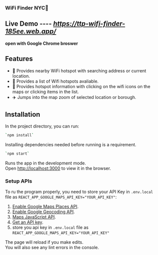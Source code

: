 ### WiFi Finder NYC🗽

## Live Demo ---- *https://ttp-wifi-finder-185ee.web.app/*

**open with Google Chrome broswer**

## Features

- 👣 Provides nearby WiFi hotspot with searching address or current location.
- 🎣 Provides a list of Wifi hotspots avaliable.
- 👀 Provides hotspot information with clicking on the wifi icons on the maps or clicking items in the list.
- ✈️ Jumps into the map zoom of selected location or borough.


## Installation

In the project directory, you can run:

```sh
`npm install`
```

Installing dependencies needed before running is a requirement.

```sh
`npm start`
```

Runs the app in the development mode.<br />
Open [http://localhost:3000](http://localhost:3000) to view it in the browser.

### Setup APIs

To ru the program properly, you need to store your API Key in `.env.local` file as `REACT_APP_GOOGLE_MAPS_API_KEY="YOUR_API_KEY"`:

1. [Enable Google Maps Places API](https://developers.google.com/places/web-service/intro).
2. [Enable Google Geocoding API](https://developers.google.com/maps/documentation/javascript/places#enable_apis).
3. [Maps JavaScript API](https://developers.google.com/maps/documentation/javascript/tutorial).
4. [Get an API key](https://developers.google.com/maps/documentation/geocoding/start).
5. store you api key in `.env.local` file as `REACT_APP_GOOGLE_MAPS_API_KEY="YOUR_API_KEY"`

The page will reload if you make edits.<br />
You will also see any lint errors in the console.

